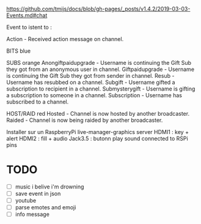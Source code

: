 https://github.com/tmijs/docs/blob/gh-pages/_posts/v1.4.2/2019-03-03-Events.md#chat

Event to istent to :

Action - Received action message on channel.

<!-- Chat - Received message on channel. -->

BITS blue

<!-- Cheer - Username has cheered to a channel. -->

SUBS orange
Anongiftpaidupgrade - Username is continuing the Gift Sub they got from an anonymous user in channel.
Giftpaidupgrade - Username is continuing the Gift Sub they got from sender in channel.
Resub - Username has resubbed on a channel.
Subgift - Username gifted a subscription to recipient in a channel.
Submysterygift - Username is gifting a subscription to someone in a channel.
Subscription - Username has subscribed to a channel.

HOST/RAID red
Hosted - Channel is now hosted by another broadcaster.
Raided - Channel is now being raided by another broadcaster.

Installer sur un RaspberryPi
live-manager-graphics server
HDMI1 : key + alert
HDMI2 : fill + audio
Jack3.5 : butonn play sound connected to RSPi pins

# TODO

-   [ ] music i belive i'm drowning
-   [ ] save event in json
-   [ ] youtube
-   [ ] parse emotes and emoji
-   [ ] info message
